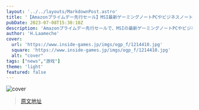```yaml
---
layout: '../../layouts/MarkdownPost.astro'
title: '【Amazonプライムデー先行セール】MSI最新ゲーミングノートPCやビジネスノートPC最大約40%OFF！'
pubDate: 2023-07-08T15:30:10Z
description: 'Amazonプライムデー先行セールで、MSIの最新ゲーミングノートPCやビジネスノートPCが最大約40%OFFになります。詳細はリンク先をご覧ください。'
author: 'H.Laameche'
cover:
  url: 'https://www.inside-games.jp/imgs/ogp_f/1214410.jpg'
  square: 'https://www.inside-games.jp/imgs/ogp_f/1214410.jpg'
  alt: "cover"
tags: ["news","游戏"]
theme: 'light'
featured: false
---
```


![cover](https://www.inside-games.jp/imgs/ogp_f/1214410.jpg)


>[原文地址](https://www.inside-games.jp/article/2023/07/09/147090.html)  